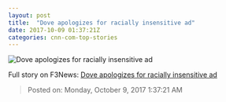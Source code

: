 ```yaml
---
layout: post
title:  "Dove apologizes for racially insensitive ad"
date: 2017-10-09 01:37:21Z
categories: cnn-com-top-stories
---
```


![Dove apologizes for racially insensitive ad](http://i2.cdn.turner.com/money/dam/assets/171008165804-dove-advertisement-780x439.jpg)




Full story on F3News: [Dove apologizes for racially insensitive ad](http://www.f3nws.com/n/JbB3CG)

> Posted on: Monday, October 9, 2017 1:37:21 AM
